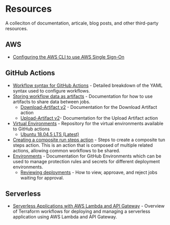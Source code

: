 # Resources

A colleciton of documentation, articale, blog posts, and other third-party resources.

## AWS

* [Configuring the AWS CLI to use AWS Single Sign-On](https://docs.aws.amazon.com/cli/latest/userguide/cli-configure-sso.html)

## GitHub Actions

* [Workflow syntax for GitHub Actions](https://docs.github.com/en/actions/reference/workflow-syntax-for-github-actions) - Detailed breakdown of the YAML syntax used to configure workflows.
* [Storing workflow data as artifacts](https://docs.github.com/en/actions/guides/storing-workflow-data-as-artifacts) - Documentation for how to use artifacts to share data between jobs.
  * [Download-Artifact v2](https://github.com/actions/download-artifact) - Documentation for the Download Artifact action
  * [Upload-Artifact v2](https://github.com/actions/upload-artifact)- Documentation for the Upload Artifact action
* [Virtual Environments](https://github.com/actions/virtual-environments) - Repository for the virtual environments available to GitHub actions
  * [Ubuntu 18.04.5 LTS (Latest)](https://github.com/actions/virtual-environments/blob/main/images/linux/Ubuntu1804-README.md)
* [Creating a composite run steps action](https://docs.github.com/en/actions/creating-actions/creating-a-composite-run-steps-action) - Steps to create a composite tun steps action. This is an action that is composed of multiple related actions, allowing common workflows to be shared.
* [Environments](https://docs.github.com/en/actions/reference/environments) - Documentation for GitHub Environments which can be used to manage protection rules and secrets for different deployment environments.
  * [Reviewing deployments](https://docs.github.com/en/actions/managing-workflow-runs/reviewing-deployments) - How to view, approave, and reject jobs waiting for approval.

## Serverless

* [Serverless Applications with AWS Lambda and API Gateway](https://learn.hashicorp.com/tutorials/terraform/lambda-api-gateway#a-new-version-of-the-lambda-function) - Overview of Terraform workflows for deploying and managing a serverless application using AWS Lambda and API Gateway.
